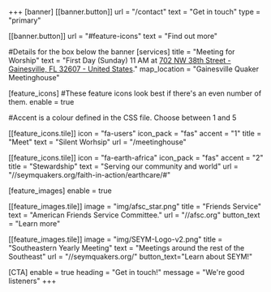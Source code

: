 +++
[banner]
  [[banner.button]]
      url = "/contact"
      text = "Get in touch"
      type = "primary"

  [[banner.button]]
      url = "#feature-icons"
      text = "Find out more"

#Details for the box below the banner
[services]
  title = "Meeting for Worship"
  text = "First Day (Sunday) 11 AM at [702 NW 38th Street - Gainesville, FL 32607 - United States](https://www.google.com/maps/place/Quaker+Meeting/@29.6583265,-82.4193001,14z/data=!4m10!1m2!2m1!1sGainesville+friends+quaker!3m6!1s0x88e8a356bb7ab3d1:0x58abe9a8d2fc38f7!8m2!3d29.6583265!4d-82.3811913!15sChpHYWluZXN2aWxsZSBmcmllbmRzIHF1YWtlcpIBDXF1YWtlcl9jaHVyY2jgAQA!16s%2Fg%2F1trtw47g?entry=ttu)."
  map_location = "Gainesville Quaker Meetinghouse"

[feature_icons]
  #These feature icons look best if there's an even number of them.
  enable = true

  #Accent is a colour defined in the CSS file. Choose between 1 and 5
  
  [[feature_icons.tile]]
    icon = "fa-users"
    icon_pack = "fas"
    accent = "1"
    title = "Meet"
    text = "Silent Worhsip"
    url = "/meetinghouse"
  
  [[feature_icons.tile]]
    icon = "fa-earth-africa"
    icon_pack = "fas"
    accent = "2"
    title = "Stewardship"
    text = "Serving our community and world"
    url = "//seymquakers.org/faith-in-action/earthcare/#"

[feature_images]
  enable = true

  [[feature_images.tile]]
    image = "img/afsc_star.png"
    title = "Friends Service"
    text = "American Friends Service Committee."
    url = "//afsc.org"
    button_text = "Learn more"

  [[feature_images.tile]]
    image = "img/SEYM-Logo-v2.png"
    title = "Southeastern Yearly Meeting"
    text = "Meetings around the rest of the Southeast"
    url = "//seymquakers.org/"
    button_text="Learn about SEYM!"

[CTA]
  enable = true
  heading = "Get in touch!"
  message = "We're good listeners"
+++
